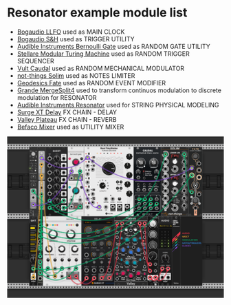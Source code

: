 # Resonator example module list

- [Bogaudio LLFO](https://library.vcvrack.com/Bogaudio/Bogaudio-LLFO) used as MAIN CLOCK
- [Bogaudio S&H](https://library.vcvrack.com/Bogaudio/Bogaudio-SampleHold) used as TRIGGER UTILITY
- [Audible Instruments Bernoulli Gate](https://library.vcvrack.com/AudibleInstruments/Branches) used as RANDOM GATE UTILITY
- [Stellare Modular Turing Machine](https://library.vcvrack.com/StellareModular/TuringMachine) used as RANDOM TRIGGER SEQUENCER
- [Vult Caudal](https://library.vcvrack.com/VultModulesFree/Caudal) used as RANDOM MECHANICAL MODULATOR
- [not-things Solim](https://library.vcvrack.com/not-things/solim) used as NOTES LIMITER
- [Geodesics Fate](https://library.vcvrack.com/Geodesics/Fate) used as RANDOM EVENT MODIFIER
- [Grande MergeSplit4](https://library.vcvrack.com/GrandeModular/MergeSplit4) used to transform continuos modulation to discrete modulation for RESONATOR
- [Audible Instruments Resonator](https://library.vcvrack.com/AudibleInstruments/Rings) used for STRING PHYSICAL MODELING
- [Surge XT Delay](https://library.vcvrack.com/SurgeXTRack/SurgeXTDelay) FX CHAIN - DELAY
- [Valley Plateau](https://library.vcvrack.com/Valley/Plateau) FX CHAIN - REVERB
- [Befaco Mixer](https://library.vcvrack.com/Befaco/Mixer2) used as UTILITY MIXER

![Resonator example rack](https://raw.githubusercontent.com/d3cod3/CreativeCoding_Workshop/refs/heads/main/VCVRack/Resonator_example_rack.png)